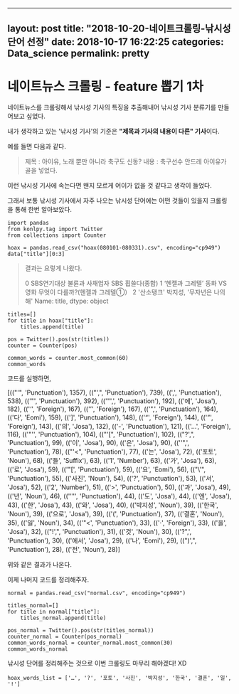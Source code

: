 ﻿
---
layout: post
title:  "2018-10-20-네이트크롤링-낚시성 단어 선정"
date:   2018-10-17 16:22:25
categories: Data_science
permalink: pretty
---

**네이트뉴스 크롤링 - feature 뽑기 1차**
===================

네이트뉴스를 크롤링해서 낚시성 기사의 특징을 추출해내어 낚시성 기사 분류기를 만들어보고 싶었다.

내가 생각하고 있는 '낚시성 기사'의 기준은
**"제목과 기사의 내용이 다른" 기사**이다.

예를 들면 다음과 같다. 
> 제목 : 아이유, 노래 뿐만 아니라 축구도 신동? 
> 내용 : 축구선수 안드레 아이유가 골을 넣었다.

이런 낚시성 기사에 속는다면 왠지 모르게 어이가 없을 것 같다고 생각이 들었다.

그래서 보통 낚시성 기사에서 자주 나오는 낚시성 단어에는 어떤 것들이 있을지 크롤링을 통해 한번 알아보았다.

```
import pandas
from konlpy.tag import Twitter
from collections import Counter
```
```
hoax = pandas.read_csv("hoax(080101-080331).csv", encoding="cp949")
data["title"][0:3]
```
>결과는 요렇게 나왔다.
>
>0  SBS연기대상 불륜과 사채업자 SBS 휩쓸다(종합)
1    ‘헨젤과 그레텔’ 동화 VS 영화 무엇이 다를까?(헨젤과 그레텔①）
2                  '산소탱크' 박지성, '무자년은 나의 해'
Name: title, dtype: object

```
titles=[]
for title in hoax["title"]:
    titles.append(title)
    
pos = Twitter().pos(str(titles))
counter = Counter(pos)

common_words = counter.most_common(60)
common_words
```
코드를 실행하면,

[(("'", 'Punctuation'), 1357),
 (("',", 'Punctuation'), 739),
 ((',', 'Punctuation'), 538),
 (('"', 'Punctuation'), 392),
 (('"\',', 'Punctuation'), 192),
 (('에', 'Josa'), 182),
 (('‘', 'Foreign'), 167),
 (('’', 'Foreign'), 167),
 (('",', 'Punctuation'), 164),
 (('다', 'Eomi'), 159),
 ((']', 'Punctuation'), 148),
 (('“', 'Foreign'), 144),
 (('”', 'Foreign'), 143),
 (('의', 'Josa'), 132),
 (('-', 'Punctuation'), 121),
 (('…', 'Foreign'), 116),
 (('"\'', 'Punctuation'), 104),
 (("'[", 'Punctuation'), 102),
 (("?',", 'Punctuation'), 99),
 (('이', 'Josa'), 90),
 (('은', 'Josa'), 90),
 (('\'",', 'Punctuation'), 78),
 (("'<", 'Punctuation'), 77),
 (('는', 'Josa'), 72),
 (('포토', 'Noun'), 68),
 (('들', 'Suffix'), 63),
 (('1', 'Number'), 63),
 (('가', 'Josa'), 63),
 (('로', 'Josa'), 59),
 (('"[', 'Punctuation'), 59),
 (('요', 'Eomi'), 56),
 (("\\'", 'Punctuation'), 55),
 (('사진', 'Noun'), 54),
 (('?', 'Punctuation'), 53),
 (('서', 'Josa'), 52),
 (('2', 'Number'), 51),
 (('>', 'Punctuation'), 50),
 (('과', 'Josa'), 49),
 (('년', 'Noun'), 46),
 (('\'"', 'Punctuation'), 44),
 (('도', 'Josa'), 44),
 (('엔', 'Josa'), 43),
 (('한', 'Josa'), 43),
 (('와', 'Josa'), 40),
 (('박지성', 'Noun'), 39),
 (('한국', 'Noun'), 39),
 (('으로', 'Josa'), 39),
 (('(', 'Punctuation'), 37),
 (('결혼', 'Noun'), 35),
 (('일', 'Noun'), 34),
 (('"<', 'Punctuation'), 33),
 (('·', 'Foreign'), 33),
 (('을', 'Josa'), 32),
 (("!',", 'Punctuation'), 31),
 (('것', 'Noun'), 30),
 (('?",', 'Punctuation'), 30),
 (('에서', 'Josa'), 29),
 (('나', 'Eomi'), 29),
 ((")',", 'Punctuation'), 28),
 (('전', 'Noun'), 28)]

위와 같은 결과가 나온다.


이제 나머지 코드를 정리해주자.
```
normal = pandas.read_csv("normal.csv", encoding="cp949")

titles_normal=[]
for title in normal["title"]:
    titles_normal.append(title)

pos_normal = Twitter().pos(str(titles_normal))
counter_normal = Counter(pos_normal)
common_words_normal = counter_normal.most_common(30)
common_words_normal
```

낚시성 단어를 정리해주는 것으로 이번 크롤링도 마무리 해야겠다! XD
```
hoax_words_list = ['…', '?', '포토', '사진', '박지성', '한국', '결혼', '일', '!']
```